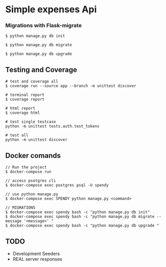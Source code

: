 # Simple expenses Api

### Migrations with Flask-migrate

```
$ python manage.py db init

$ python manage.py db migrate

$ python manage.py db upgrade
```

## Testing and Coverage

```
# test and coverage all
$ coverage run --source app --branch -m unittest discover

# terminal report
$ coverage report

# html report
$ coverage html

# test single testcase
python -m unittest tests.auth.test_tokens

# test all
python -m unittest discover
```

## Docker comands

```
// Run the project
$ docker-compose run

// access psotgres cli
$ docker-compose exec postgres psql -U spendy

// use python manage.py
$ docker-compose exec SPENDY python manage.py <command>

// MIGRATIONS
$ docker-compose exec spendy bash -c "python manage.py db init"
$ docker-compose exec spendy bash -c "python manage.py db migrate --message '<message>' "
$ docker-compose exec spendy bash -c "python manage.py db upgrade "
```

## TODO

* Development Seeders
* REAL server responses
